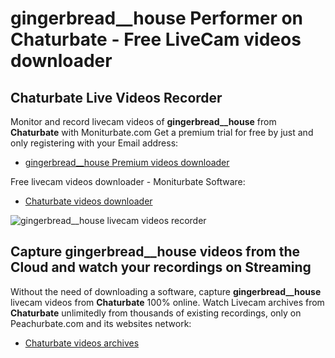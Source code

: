 # gingerbread__house Performer on Chaturbate - Free LiveCam videos downloader

## Chaturbate Live Videos Recorder

Monitor and record livecam videos of **gingerbread__house** from **Chaturbate** with Moniturbate.com
Get a premium trial for free by just and only registering with your Email address:
* [gingerbread__house Premium videos downloader](https://moniturbate.com/request-demo-licence-key.html)

Free livecam videos downloader - Moniturbate Software:
* [Chaturbate videos downloader](https://moniturbate.com/moniturbate-download-software.html)

![gingerbread__house livecam videos recorder](https://peachurnet.com/templates/moniturbate-software.png)


## Capture gingerbread__house videos from the Cloud and watch your recordings on Streaming

Without the need of downloading a software, capture **gingerbread__house** livecam videos from **Chaturbate** 100% online.
Watch Livecam archives from **Chaturbate** unlimitedly from thousands of existing recordings, only on Peachurbate.com and its websites network:
* [Chaturbate videos archives](https://peachurnet.com/)